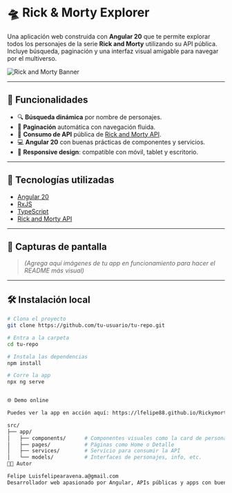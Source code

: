 # 🛸 Rick & Morty Explorer

Una aplicación web construida con **Angular 20** que te permite explorar todos los personajes de la serie **Rick and Morty** utilizando su API pública. Incluye búsqueda, paginación y una interfaz visual amigable para navegar por el multiverso.

![Rick and Morty Banner](https://rickandmortyapi.com/api/character/avatar/1.jpeg)

---

## 🚀 Funcionalidades

- 🔍 **Búsqueda dinámica** por nombre de personajes.  
- 📄 **Paginación** automática con navegación fluida.  
- 🧪 **Consumo de API** pública de [Rick and Morty API](https://rickandmortyapi.com).  
- 💻 **Angular 20** con buenas prácticas de componentes y servicios.  
- 📱 **Responsive design**: compatible con móvil, tablet y escritorio.

---

## 🧠 Tecnologías utilizadas

- [Angular 20](https://angular.io/)  
- [RxJS](https://rxjs.dev/)  
- [TypeScript](https://www.typescriptlang.org/)  
- [Rick and Morty API](https://rickandmortyapi.com)

---

## 📸 Capturas de pantalla

> *(Agrega aquí imágenes de tu app en funcionamiento para hacer el README más visual)*

---

## 🛠 Instalación local

```bash
# Clona el proyecto
git clone https://github.com/tu-usuario/tu-repo.git

# Entra a la carpeta
cd tu-repo

# Instala las dependencias
npm install

# Corre la app
npx ng serve


🌐 Demo online

Puedes ver la app en acción aquí: https://lfelipe88.github.io/Rickymortyweb/

src/
├── app/
│   ├── components/      # Componentes visuales como la card de personaje
│   ├── pages/           # Páginas como Home o Detalle
│   ├── services/        # Servicio para consumir la API
│   └── models/          # Interfaces de personajes, info, etc.
👨‍💻 Autor

Felipe Luisfelipearavena.a@gmail.com
Desarrollador web apasionado por Angular, APIs públicas y apps con buen diseño.